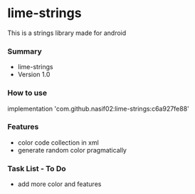 # lime-strings #

This is a strings library made for android

### Summary ###

* lime-strings
* Version 1.0


### How to use ###

implementation 'com.github.nasif02:lime-strings:c6a927fe88'


### Features ###

* color code collection in xml
* generate random color pragmatically


### Task List - To Do ###

* add more color and features